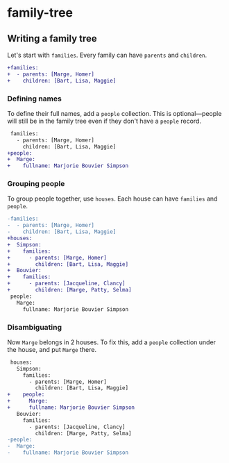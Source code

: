 # family-tree

## Writing a family tree

Let's start with `families`. Every family can have `parents` and `children`.

```diff
+families:
+  - parents: [Marge, Homer]
+    children: [Bart, Lisa, Maggie]
```

### Defining names

To define their full names, add a `people` collection. This is optional—people will still be in the family tree even if they don't have a `people` record.

```diff
 families:
   - parents: [Marge, Homer]
     children: [Bart, Lisa, Maggie]
+people:
+  Marge:
+    fullname: Marjorie Bouvier Simpson
```

### Grouping people

To group people together, use `houses`. Each house can have `families` and `people`.

```diff
-families:
-  - parents: [Marge, Homer]
-    children: [Bart, Lisa, Maggie]
+houses:
+  Simpson:
+    families:
+      - parents: [Marge, Homer]
+        children: [Bart, Lisa, Maggie]
+  Bouvier:
+    families:
+      - parents: [Jacqueline, Clancy]
+        children: [Marge, Patty, Selma]
 people:
   Marge:
     fullname: Marjorie Bouvier Simpson
```

### Disambiguating

Now `Marge` belongs in 2 houses. To fix this, add a `people` collection under the house, and put `Marge` there.

```diff
 houses:
   Simpson:
     families:
       - parents: [Marge, Homer]
         children: [Bart, Lisa, Maggie]
+    people:
+      Marge:
+      fullname: Marjorie Bouvier Simpson
   Bouvier:
     families:
       - parents: [Jacqueline, Clancy]
         children: [Marge, Patty, Selma]
-people:
-  Marge:
-    fullname: Marjorie Bouvier Simpson
```
